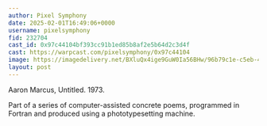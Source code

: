 ```yaml
---
author: Pixel Symphony
date: 2025-02-01T16:49:06+0000
username: pixelsymphony
fid: 232704
cast_id: 0x97c44104bf393cc91b1ed85b8af2e5b64d2c3d4f
cast: https://warpcast.com/pixelsymphony/0x97c44104
image: https://imagedelivery.net/BXluQx4ige9GuW0Ia56BHw/96b79c1e-c5eb-481c-14ed-16980d41c700/original
layout: post
---
```

Aaron Marcus, Untitled. 1973.   
  
Part of a series of computer-assisted concrete poems, programmed in Fortran and produced using a phototypesetting machine.  

<img src='https://imagedelivery.net/BXluQx4ige9GuW0Ia56BHw/96b79c1e-c5eb-481c-14ed-16980d41c700/original' alt='' referrerpolicy='no-referrer'/>